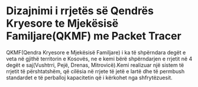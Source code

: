 # Dizajnimi i rrjetës së Qendrës Kryesore te Mjekësisë  Familjare(QKMF) me Packet Tracer 

QKMF(Qendra Kryesore e Mjekësisë Familjare) i ka të shpërndara degët e veta në gjithë territorin e 
Kosovës, ne e kemi bërë shpërndarjen e rrjetit në 4 degët e saj(Vushtrri, Pejë, Drenas, Mitrovicë).Kemi realizuar një sistem të rrjetit të 
përshtatshëm, që cilësia në rrjete të jetë e lartë dhe të permbush standardet e të perballoj kapacitetin 
që i kërkohet nga shfrytëzuesit.

